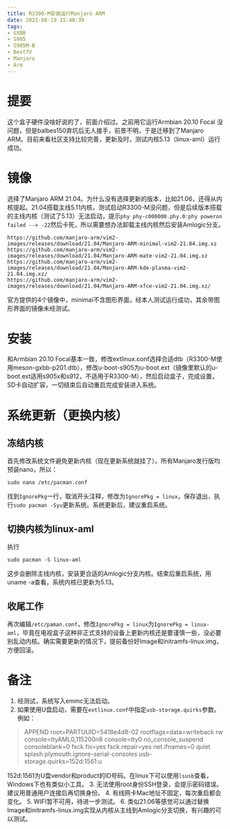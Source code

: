 ```yaml
---
title: R3300-M安装运行Manjaro ARM
date: 2021-08-19 15:40:39
tags:
- GXBB
- S905
- S905M-B
- BestTV
- Manjaro
- Arm
---
```

# 提要
这个盒子硬件没啥好说的了，前面介绍过。之前用它运行Armbian 20.10 Focal 没问题，但是balbes150弃坑后无人接手，前景不明，于是迁移到了Manjaro ARM。目前来看社区支持比较完善，更新及时，测试内核5.13（linux-aml）运行成功。

# 镜像
选择了Manjaro ARM 21.04。为什么没有选择更新的版本，比如21.06，还得从内核提起。21.04搭载主线5.11内核，测试启动R3300-M没问题，但是后续版本搭载的主线内核（测试了5.13）无法启动，提示`phy phy-c000000.phy.0:phy poweron failed --> -22`然后卡死，所以需要想办法卸载主线内核然后安装Amlogic分支。

    https://github.com/manjaro-arm/vim2-images/releases/download/21.04/Manjaro-ARM-minimal-vim2-21.04.img.xz
    https://github.com/manjaro-arm/vim2-images/releases/download/21.04/Manjaro-ARM-mate-vim2-21.04.img.xz
    https://github.com/manjaro-arm/vim2-images/releases/download/21.04/Manjaro-ARM-kde-plasma-vim2-21.04.img.xz/
    https://github.com/manjaro-arm/vim2-images/releases/download/21.04/Manjaro-ARM-xfce-vim2-21.04.img.xz/

官方提供的4个镜像中，minimal不含图形界面，经本人测试运行成功，其余带图形界面的镜像未经测试。

# 安装
和Armbian 20.10 Focal基本一致，修改extlinux.conf选择合适dtb（R3300-M使用meson-gxbb-p201.dtb），修改u-boot-s905为u-boot.ext（镜像里默认的u-boot.ext适用s905x和s912，不适用于R3300-M），然后启动盒子，完成设置，SD卡自动扩容，一切结束后自动重启完成安装进入系统。

# 系统更新（更换内核）
## 冻结内核
首先修改系统文件避免更新内核（现在更新系统就挂了）。所有Manjaro发行版均预装nano，所以：

    sudo nano /etc/pacman.conf

找到`IgnorePkg`一行，取消开头注释，修改为`IgnorePkg = linux`，保存退出，执行`sudo pacman -Syu`更新系统。系统更新后，建议重启系统。
## 切换内核为linux-aml
执行

    sudo pacman -S linux-aml

这步会删除主线内核，安装更合适的Amlogic分支内核。结束后重启系统，用uname -a查看，系统内核已更新为5.13。
## 收尾工作
再次编辑`/etc/paman.conf`，修改`IgnorePkg = linux`为`IgnorePkg = linux-aml`，毕竟在电视盒子这种非正式支持的设备上更新内核还是要谨慎一些，没必要别乱动内核。确实需要更新的情况下，提前备份好Image和initramfs-linux.img，方便回滚。

# 备注
1. 经测试，系统写入emmc无法启动。
2. 如果使用U盘启动，需要在`extlinux.conf`中指定`usb-storage.quirks`参数。例如：

> APPEND root=PARTUUID=5418e4d8-02 rootflags=data=writeback rw console=ttyAML0,115200n8 console=tty0 no_console_suspend consoleblank=0 fsck.fix=yes fsck.repair=yes net.ifnames=0 quiet splash plymouth.ignore-serial-consoles usb-storage.quirks=152d:1561:u

152d:1561为U盘vendor和product的ID号码。在linux下可以使用`lsusb`查看，Windows下也有类似小工具。
3. 无法使用root身份SSH登录，会提示密码错误。建议用普通用户连接后再切换身份。
4. 有线网卡Mac地址不固定，每次重启都会变化。
5. WIFI暂不可用，待进一步测试。
6. 类似21.06等感觉可以通过替换Image和initramfs-linux.img实现从内核从主线到Amlogic分支切换，有兴趣的可以测试。